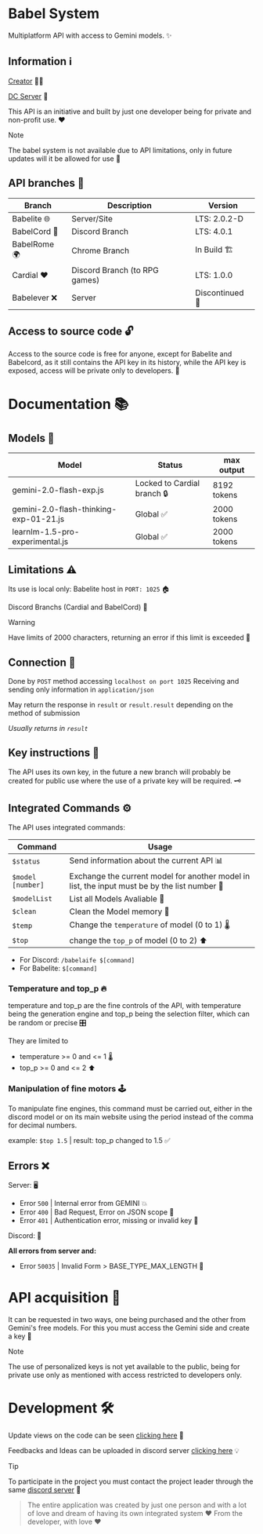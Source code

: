 # Babel System 

Multiplatform API with access to Gemini models. ✨

## Information ℹ️

[Creator](https://github.com/Eloazy) 👨‍💻

[DC Server](https://discord.gg/3Fzhj6ed9C) 💬

This API is an initiative and built by just one developer being for private and non-profit use. ❤️

> [!NOTE]
> The babel system is not available due to API limitations, only in future updates will it be allowed for use 🚧

## API branches 🌳

| Branch | Description | Version |
|--------|-------------|---------|
| Babelite 🌐 | Server/Site | LTS: 2.0.2-D |
| BabelCord 💬 | Discord Branch | LTS: 4.0.1 |
| BabelRome 🌍 | Chrome Branch | In Build 🏗️ |
| Cardial ❤️ | Discord Branch (to RPG games) | LTS: 1.0.0 |
| Babelever ❌ | Server | Discontinued 🛑 |

## Access to source code 🔓

Access to the source code is free for anyone, except for Babelite and Babelcord, as it still contains the API key in its history, while the API key is exposed, access will be private only to developers. 🔑

# Documentation 📚

## Models 🧠

| Model | Status | max output |
|--------|-------|------------|
| gemini-2.0-flash-exp.js | Locked to Cardial branch 🔒 | 8192 tokens |
| gemini-2.0-flash-thinking-exp-01-21.js | Global ✅ | 2000 tokens |
| learnlm-1.5-pro-experimental.js | Global ✅ | 2000 tokens |

## Limitations ⚠️

Its use is local only: Babelite host in `PORT: 1025` 🏠

Discord Branchs (Cardial and BabelCord) 💬

> [!WARNING]
> Have limits of 2000 characters, returning an error if this limit is exceeded 📏

## Connection 🔗

Done by `POST` method accessing `localhost on port 1025`
Receiving and sending only information in `application/json`

May return the response in `result` or `result.result` depending on the method of submission

*Usually returns in `result`*

## Key instructions 🔑

The API uses its own key, in the future a new branch will probably be created for public use where the use of a private key will be required. 🗝️

## Integrated Commands ⚙️

The API uses integrated commands:

| Command | Usage |
|--------|-------|
| `$status` | Send information about the current API 📊 |
| `$model [number]` | Exchange the current model for another model in list, the input must be by the list number 🔄 |
| `$modelList` | List all Models Avaliable 📜 |
| `$clean` | Clean the Model memory 🧹 |
| `$temp` | Change the `temperature` of model (0 to 1) 🌡️ |
| `$top` | change the `top_p` of model (0 to 2)  ⬆️ |

- For Discord: `/babelaife $[command]`
- For Babelite: `$[command]`

### Temperature and top_p 🔥

temperature and top_p are the fine controls of the API, with temperature being the generation engine and top_p being the selection filter, which can be random or precise 🎛️

They are limited to
- temperature >= 0 and <= 1 🌡️
- top_p >= 0 and <= 2 ⬆️

### Manipulation of fine motors 🕹️

To manipulate fine engines, this command must be carried out, either in the discord model or on its main website using the period instead of the comma for decimal numbers.

example: `$top 1.5` | result: top_p changed to 1.5 ✅

## Errors ❌

Server: 🖥️
- Error `500` | Internal error from GEMINI 💥
- Error `400` | Bad Request, Error on JSON scope 📝
- Error `401` | Authentication error, missing or invalid key 🔑

Discord: 💬

**All errors from server and:**
- Error `50035` | Invalid Form > BASE_TYPE_MAX_LENGTH 📝

# API acquisition 🛒

It can be requested in two ways, one being purchased and the other from Gemini's free models. For this you must access the Gemini side and create a key 🔑

> [!NOTE]
> The use of personalized keys is not yet available to the public, being for private use only as mentioned with access restricted to developers only.

# Development 🛠️

Update views on the code can be seen [clicking here](https://github.com/users/Eloazy/projects/3) 👀

Feedbacks and Ideas can be uploaded in discord server [clicking here](https://discord.gg/3Fzhj6ed9C) 💡

> [!TIP]
> To participate in the project you must contact the project leader through the same [discord server](https://discord.gg/3Fzhj6ed9C) 🤝

> The entire application was created by just one person and with a lot of love and dream of having its own integrated system
> ❤️ From the developer, with love ❤️